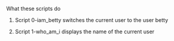 What these scripts do
 
1. Script 0-iam_betty switches the current user to the user betty
 
2. Script 1-who_am_i displays the name of the current user
